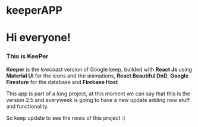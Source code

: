 # keeperAPP

<h1>Hi everyone!</h1>
<h3>This is KeePer</h3>
<p><b>Keeper</b> is the lowcoast version of Google keep, builded with <b>React Js</b> using <b>Material UI</b> for the
  icons and the animations, <b>React Beautiful DnD</b>, <b>Google Firestore</b> for the database and <b>Firebase Host</b> </p>
<p>This app is part of a long project, at this moment we can say that this is the version 2.5 and everyweek is going to
  have a new update adding new stuff and functionality.</p>

  <p>So keep update to see the news of this project :)</p>
